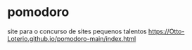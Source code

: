 # pomodoro
site para o concurso de sites pequenos talentos 
https://Otto-Loterio.github.io/pomodoro-main/index.html

